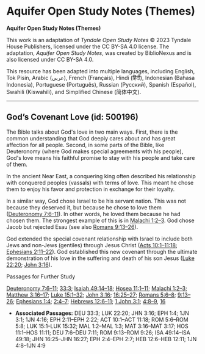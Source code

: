 # Aquifer Open Study Notes (Themes)

**Aquifer Open Study Notes (Themes)**

This work is an adaptation of *Tyndale Open Study Notes* © 2023 Tyndale House Publishers, licensed under the CC BY\-SA 4\.0 license. The adaptation, *Aquifer Open Study Notes*, was created by BiblioNexus and is also licensed under CC BY\-SA 4\.0\.

This resource has been adapted into multiple languages, including English, Tok Pisin, Arabic (عربي), French (Français), Hindi (हिंदी), Indonesian (Bahasa Indonesia), Portuguese (Português), Russian (Русский), Spanish (Español), Swahili (Kiswahili), and Simplified Chinese (简体中文).



--------------------------------

## God’s Covenant Love (id: 500196)

The Bible talks about God's love in two main ways. First, there is the common understanding that God deeply cares about and has great affection for all people. Second, in some parts of the Bible, like Deuteronomy (where God makes special agreements with his people), God's love means his faithful promise to stay with his people and take care of them.

In the ancient Near East, a conquering king often described his relationship with conquered peoples (vassals) with terms of love. This meant he chose them to enjoy his favor and protection in exchange for their loyalty. 

In a similar way, God chose Israel to be his servant nation. This was not because they deserved it, but because he chose to love them ([Deuteronomy 7:6–11](https://ref.ly/Deut7:6-Deut7:11)). In other words, he loved them because he had chosen them. The strongest example of this is in [Malachi 1:2–3](https://ref.ly/Mal1:2-Mal1:3). God chose Jacob but rejected Esau (see also [Romans 9:13–26](https://ref.ly/Rom9:13-Rom9:26)).

God extended the special covenant relationship with Israel to include both Jews and non\-Jews (gentiles) through Jesus Christ ([Acts 10:1–11:18](https://ref.ly/Acts10:1-Acts11:18); [Ephesians 2:11–22](https://ref.ly/Eph2:11-Eph2:22)). God established this new covenant through the ultimate demonstration of his love in the suffering and death of his son Jesus ([Luke 22:20](https://ref.ly/Luke22:20); [John 3:16](https://ref.ly/John3:16)).

Passages for Further Study

[Deuteronomy 7:6–11](https://ref.ly/Deut7:6-Deut7:11); [33:3](https://ref.ly/Deut33:3); [Isaiah 49:14–18](https://ref.ly/Isa49:14-Isa49:18); [Hosea 11:1–11](https://ref.ly/Hos11:1-Hos11:11); [Malachi 1:2–3](https://ref.ly/Mal1:2-Mal1:3); [Matthew 3:16–17](https://ref.ly/Matt3:16-Matt3:17); [Luke 15:1–32](https://ref.ly/Luke15:1-Luke15:32); [John 3:16](https://ref.ly/John3:16); [16:25–27](https://ref.ly/John16:25-John16:27); [Romans 5:6–8](https://ref.ly/Rom5:6-Rom5:8); [9:13–26](https://ref.ly/Rom9:13-Rom9:26); [Ephesians 1:4](https://ref.ly/Eph1:4); [2:4–7](https://ref.ly/Eph2:4-Eph2:7); [Hebrews 12:6–11](https://ref.ly/Heb12:6-Heb12:11); [1 John 3:1](https://ref.ly/1John3:1); [4:8–9](https://ref.ly/1John4:8-1John4:9), [16](https://ref.ly/1John4:16)

* **Associated Passages:** DEU 33:3; LUK 22:20; JHN 3:16; EPH 1:4; 1JN 3:1; 1JN 4:16; EPH 2:11–EPH 2:22; ACT 10:1–ACT 11:18; ROM 5:6–ROM 5:8; LUK 15:1–LUK 15:32; MAL 1:2–MAL 1:3; MAT 3:16–MAT 3:17; HOS 11:1–HOS 11:11; DEU 7:6–DEU 7:11; ROM 9:13–ROM 9:26; ISA 49:14–ISA 49:18; JHN 16:25–JHN 16:27; EPH 2:4–EPH 2:7; HEB 12:6–HEB 12:11; 1JN 4:8–1JN 4:9

